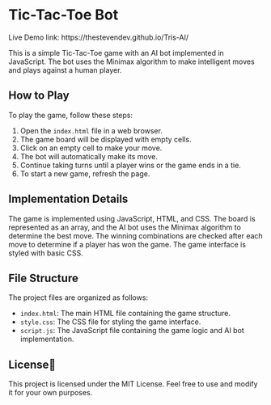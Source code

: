 <!DOCTYPE html>
<html>
<head>
</head>
<body>
  <h1>Tic-Tac-Toe Bot</h1>
  <p>Live Demo link: https://thestevendev.github.io/Tris-AI/</p>
  <p>This is a simple Tic-Tac-Toe game with an AI bot implemented in JavaScript. The bot uses the Minimax algorithm to make intelligent moves and plays against a human player.</p>

  <h2>How to Play</h2>

  <p>To play the game, follow these steps:</p>
  <ol>
    <li>Open the <code>index.html</code> file in a web browser.</li>
    <li>The game board will be displayed with empty cells.</li>
    <li>Click on an empty cell to make your move.</li>
    <li>The bot will automatically make its move.</li>
    <li>Continue taking turns until a player wins or the game ends in a tie.</li>
    <li>To start a new game, refresh the page.</li>
  </ol>

  <h2>Implementation Details</h2>

  <p>The game is implemented using JavaScript, HTML, and CSS. The board is represented as an array, and the AI bot uses the Minimax algorithm to determine the best move. The winning combinations are checked after each move to determine if a player has won the game. The game interface is styled with basic CSS.</p>

  <h2>File Structure</h2>

  <p>The project files are organized as follows:</p>
  <ul>
    <li><code>index.html</code>: The main HTML file containing the game structure.</li>
    <li><code>style.css</code>: The CSS file for styling the game interface.</li>
    <li><code>script.js</code>: The JavaScript file containing the game logic and AI bot implementation.</li>
  </ul>

  <h2>License📖</h2>
  <p>This project is licensed under the MIT License. Feel free to use and modify it for your own purposes.</p>
</body>
</html>
